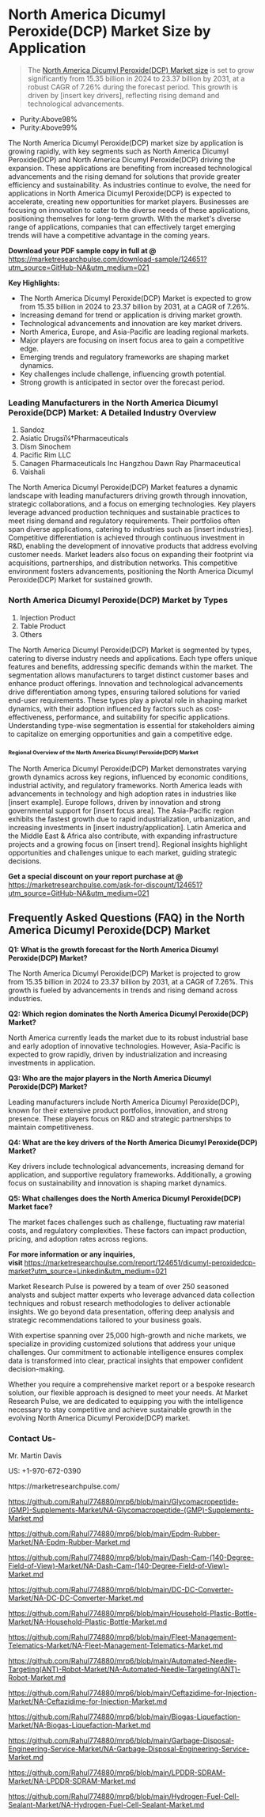 <h1>North America Dicumyl Peroxide(DCP) Market&nbsp;Size by Application</h1><blockquote><p>The <a href="https://marketresearchpulse.com/download-sample/124651?utm_source=GitHub-NA&amp;utm_medium=021">North America Dicumyl Peroxide(DCP) Market size</a> is set to grow significantly from 15.35 billion in 2024 to 23.37 billion by 2031, at a robust CAGR of 7.26% during the forecast period. This growth is driven by [insert key drivers], reflecting rising demand and technological advancements.</p></blockquote><ul><li>Purity:Above98%<li> Purity:Above99%</li></ul><p>The North America Dicumyl Peroxide(DCP) market size by application is growing rapidly, with key segments such as North America Dicumyl Peroxide(DCP) and North America Dicumyl Peroxide(DCP) driving the expansion. These applications are benefiting from increased technological advancements and the rising demand for solutions that provide greater efficiency and sustainability. As industries continue to evolve, the need for applications in North America Dicumyl Peroxide(DCP) is expected to accelerate, creating new opportunities for market players. Businesses are focusing on innovation to cater to the diverse needs of these applications, positioning themselves for long-term growth. With the market's diverse range of applications, companies that can effectively target emerging trends will have a competitive advantage in the coming years.</p><p><strong>Download your PDF sample copy in full at @ </strong><a href="https://marketresearchpulse.com/download-sample/124651?utm_source=GitHub-NA&amp;utm_medium=021">https://marketresearchpulse.com/download-sample/124651?utm_source=GitHub-NA&amp;utm_medium=021</a></p><p><strong>Key Highlights: </strong></p><ul><li>The North America Dicumyl Peroxide(DCP) Market is expected to grow from 15.35 billion in 2024 to 23.37 billion by 2031, at a CAGR of 7.26%.</li><li>Increasing demand for trend or application is driving market growth.</li><li>Technological advancements and innovation are key market drivers.</li><li>North America, Europe, and Asia-Pacific are leading regional markets.</li><li>Major players are focusing on insert focus area to gain a competitive edge.</li><li>Emerging trends and regulatory frameworks are shaping market dynamics.</li><li>Key challenges include challenge, influencing growth potential.</li><li>Strong growth is anticipated in sector over the forecast period.</li></ul><h3>Leading Manufacturers in the North America Dicumyl Peroxide(DCP) Market: A Detailed Industry Overview</h3><ol><li>Sandoz</li><li>Asiatic Drugsï¼†Pharmaceuticals</li><li>Dism Sinochem</li><li>Pacific Rim LLC</li><li>Canagen Pharmaceuticals Inc Hangzhou Dawn Ray Pharmaceutical</li><li>Vaishali</li></ol><div class="flex max-w-full flex-col flex-grow"><div class="min-h-8 text-message flex w-full flex-col items-end gap-2 whitespace-normal break-words [.text-message+&amp;]:mt-5" dir="auto" data-message-author-role="assistant" data-message-id="fd8432e4-4910-450d-b182-61b7bfb0a01f" data-message-model-slug="gpt-4o"><div class="flex w-full flex-col gap-1 empty:hidden first:pt-[3px]"><div class="markdown prose w-full break-words dark:prose-invert light"><p>The North America Dicumyl Peroxide(DCP) Market features a dynamic landscape with leading manufacturers driving growth through innovation, strategic collaborations, and a focus on emerging technologies. Key players leverage advanced production techniques and sustainable practices to meet rising demand and regulatory requirements. Their portfolios often span diverse applications, catering to industries such as [insert industries]. Competitive differentiation is achieved through continuous investment in R&amp;D, enabling the development of innovative products that address evolving customer needs. Market leaders also focus on expanding their footprint via acquisitions, partnerships, and distribution networks. This competitive environment fosters advancements, positioning the North America Dicumyl Peroxide(DCP) Market for sustained growth.</p></div></div></div></div><h3>North America Dicumyl Peroxide(DCP) Market by Types</h3><ol><li>Injection Product<li> Table Product<li> Others</li></ol><div class="flex max-w-full flex-col flex-grow"><div class="min-h-8 text-message flex w-full flex-col items-end gap-2 whitespace-normal break-words [.text-message+&amp;]:mt-5" dir="auto" data-message-author-role="assistant" data-message-id="084470be-0bb7-4664-bddf-5156b4f41249" data-message-model-slug="gpt-4o-mini"><div class="flex w-full flex-col gap-1 empty:hidden first:pt-[3px]"><div class="markdown prose w-full break-words dark:prose-invert light"><p>The North America Dicumyl Peroxide(DCP) Market is segmented by types, catering to diverse industry needs and applications. Each type offers unique features and benefits, addressing specific demands within the market. The segmentation allows manufacturers to target distinct customer bases and enhance product offerings. Innovation and technological advancements drive differentiation among types, ensuring tailored solutions for varied end-user requirements. These types play a pivotal role in shaping market dynamics, with their adoption influenced by factors such as cost-effectiveness, performance, and suitability for specific applications. Understanding type-wise segmentation is essential for stakeholders aiming to capitalize on emerging opportunities and gain a competitive edge.</p></div></div></div></div><h3><span style="font-size: 11px;">Regional Overview of the North America Dicumyl Peroxide(DCP) Market</span></h3><div class="flex max-w-full flex-col flex-grow"><div class="min-h-8 text-message flex w-full flex-col items-end gap-2 whitespace-normal break-words [.text-message+&amp;]:mt-5" dir="auto" data-message-author-role="assistant" data-message-id="e9038762-ce64-4e30-91c9-9bd413514231" data-message-model-slug="gpt-4o-mini"><div class="flex w-full flex-col gap-1 empty:hidden first:pt-[3px]"><div class="markdown prose w-full break-words dark:prose-invert light"><p>The North America Dicumyl Peroxide(DCP) Market demonstrates varying growth dynamics across key regions, influenced by economic conditions, industrial activity, and regulatory frameworks. North America leads with advancements in technology and high adoption rates in industries like [insert example]. Europe follows, driven by innovation and strong governmental support for [insert focus area]. The Asia-Pacific region exhibits the fastest growth due to rapid industrialization, urbanization, and increasing investments in [insert industry/application]. Latin America and the Middle East &amp; Africa also contribute, with expanding infrastructure projects and a growing focus on [insert trend]. Regional insights highlight opportunities and challenges unique to each market, guiding strategic decisions.</p></div></div></div></div><p><strong>Get a special discount on your report purchase at @ </strong><a href="https://marketresearchpulse.com/ask-for-discount/124651?utm_source=GitHub-NA&amp;utm_medium=021">https://marketresearchpulse.com/ask-for-discount/124651?utm_source=GitHub-NA&amp;utm_medium=021</a></p><h2>Frequently Asked Questions (FAQ) in the North America Dicumyl Peroxide(DCP) Market</h2><p><strong>Q1: What is the growth forecast for the North America Dicumyl Peroxide(DCP) Market?</strong></p><p>The North America Dicumyl Peroxide(DCP) Market is projected to grow from 15.35 billion in 2024 to 23.37 billion by 2031, at a CAGR of 7.26%. This growth is fueled by advancements in trends and rising demand across industries.</p><p><strong>Q2: Which region dominates the North America Dicumyl Peroxide(DCP) Market?</strong></p><p>North America currently leads the market due to its robust industrial base and early adoption of innovative technologies. However, Asia-Pacific is expected to grow rapidly, driven by industrialization and increasing investments in application.</p><p><strong>Q3: Who are the major players in the North America Dicumyl Peroxide(DCP) Market?</strong></p><p>Leading manufacturers include North America Dicumyl Peroxide(DCP), known for their extensive product portfolios, innovation, and strong presence. These players focus on R&amp;D and strategic partnerships to maintain competitiveness.</p><p><strong>Q4: What are the key drivers of the North America Dicumyl Peroxide(DCP) Market?</strong></p><p>Key drivers include technological advancements, increasing demand for application, and supportive regulatory frameworks. Additionally, a growing focus on sustainability and innovation is shaping market dynamics.</p><p><strong>Q5: What challenges does the North America Dicumyl Peroxide(DCP) Market face?</strong></p><p>The market faces challenges such as challenge, fluctuating raw material costs, and regulatory complexities. These factors can impact production, pricing, and adoption rates across regions.</p><p><strong>For more information or any inquiries, visit&nbsp;</strong><a href="https://marketresearchpulse.com/report/124651/dicumyl-peroxidedcp-market?utm_source=Linkedin&utm_medium=021">https://marketresearchpulse.com/report/124651/dicumyl-peroxidedcp-market?utm_source=Linkedin&utm_medium=021</a></p><p>Market Research Pulse is powered by a team of over 250 seasoned analysts and subject matter experts who leverage advanced data collection techniques and robust research methodologies to deliver actionable insights. We go beyond data presentation, offering deep analysis and strategic recommendations tailored to your business goals.</p><p>With expertise spanning over 25,000 high-growth and niche markets, we specialize in providing customized solutions that address your unique challenges. Our commitment to actionable intelligence ensures complex data is transformed into clear, practical insights that empower confident decision-making.</p><p>Whether you require a comprehensive market report or a bespoke research solution, our flexible approach is designed to meet your needs. At Market Research Pulse, we are dedicated to equipping you with the intelligence necessary to stay competitive and achieve sustainable growth in the evolving North America Dicumyl Peroxide(DCP) market.</p><h3><strong>Contact Us-</strong></h3><p>Mr. Martin Davis</p><p>US: +1-970-672-0390</p><p>https://marketresearchpulse.com/</p><p><a href="https://github.com/Rahul774880/mrp6/blob/main/Glycomacropeptide-(GMP)-Supplements-Market/NA-Glycomacropeptide-(GMP)-Supplements-Market.md">https://github.com/Rahul774880/mrp6/blob/main/Glycomacropeptide-(GMP)-Supplements-Market/NA-Glycomacropeptide-(GMP)-Supplements-Market.md</a></p><p><a href="https://github.com/Rahul774880/mrp6/blob/main/Epdm-Rubber-Market/NA-Epdm-Rubber-Market.md">https://github.com/Rahul774880/mrp6/blob/main/Epdm-Rubber-Market/NA-Epdm-Rubber-Market.md</a></p><p><a href="https://github.com/Rahul774880/mrp6/blob/main/Dash-Cam-(140-Degree-Field-of-View)-Market/NA-Dash-Cam-(140-Degree-Field-of-View)-Market.md">https://github.com/Rahul774880/mrp6/blob/main/Dash-Cam-(140-Degree-Field-of-View)-Market/NA-Dash-Cam-(140-Degree-Field-of-View)-Market.md</a></p><p><a href="https://github.com/Rahul774880/mrp6/blob/main/DC-DC-Converter-Market/NA-DC-DC-Converter-Market.md">https://github.com/Rahul774880/mrp6/blob/main/DC-DC-Converter-Market/NA-DC-DC-Converter-Market.md</a></p><p><a href="https://github.com/Rahul774880/mrp6/blob/main/Household-Plastic-Bottle-Market/NA-Household-Plastic-Bottle-Market.md">https://github.com/Rahul774880/mrp6/blob/main/Household-Plastic-Bottle-Market/NA-Household-Plastic-Bottle-Market.md</a></p><p><a href="https://github.com/Rahul774880/mrp6/blob/main/Fleet-Management-Telematics-Market/NA-Fleet-Management-Telematics-Market.md">https://github.com/Rahul774880/mrp6/blob/main/Fleet-Management-Telematics-Market/NA-Fleet-Management-Telematics-Market.md</a></p><p><a href="https://github.com/Rahul774880/mrp6/blob/main/Automated-Needle-Targeting(ANT)-Robot-Market/NA-Automated-Needle-Targeting(ANT)-Robot-Market.md">https://github.com/Rahul774880/mrp6/blob/main/Automated-Needle-Targeting(ANT)-Robot-Market/NA-Automated-Needle-Targeting(ANT)-Robot-Market.md</a></p><p><a href="https://github.com/Rahul774880/mrp6/blob/main/Ceftazidime-for-Injection-Market/NA-Ceftazidime-for-Injection-Market.md">https://github.com/Rahul774880/mrp6/blob/main/Ceftazidime-for-Injection-Market/NA-Ceftazidime-for-Injection-Market.md</a></p><p><a href="https://github.com/Rahul774880/mrp6/blob/main/Biogas-Liquefaction-Market/NA-Biogas-Liquefaction-Market.md">https://github.com/Rahul774880/mrp6/blob/main/Biogas-Liquefaction-Market/NA-Biogas-Liquefaction-Market.md</a></p><p><a href="https://github.com/Rahul774880/mrp6/blob/main/Garbage-Disposal-Engineering-Service-Market/NA-Garbage-Disposal-Engineering-Service-Market.md">https://github.com/Rahul774880/mrp6/blob/main/Garbage-Disposal-Engineering-Service-Market/NA-Garbage-Disposal-Engineering-Service-Market.md</a></p><p><a href="https://github.com/Rahul774880/mrp6/blob/main/LPDDR-SDRAM-Market/NA-LPDDR-SDRAM-Market.md">https://github.com/Rahul774880/mrp6/blob/main/LPDDR-SDRAM-Market/NA-LPDDR-SDRAM-Market.md</a></p><p><a href="https://github.com/Rahul774880/mrp6/blob/main/Hydrogen-Fuel-Cell-Sealant-Market/NA-Hydrogen-Fuel-Cell-Sealant-Market.md">https://github.com/Rahul774880/mrp6/blob/main/Hydrogen-Fuel-Cell-Sealant-Market/NA-Hydrogen-Fuel-Cell-Sealant-Market.md</a></p>
